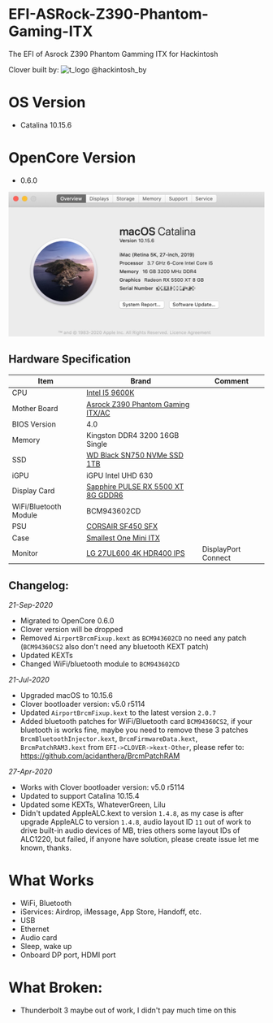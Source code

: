 # EFI-ASRock-Z390-Phantom-Gaming-ITX
The EFI of Asrock Z390 Phantom Gamming ITX for Hackintosh

Clover built by: ![t_logo](https://user-images.githubusercontent.com/6239630/73442546-179b4b80-4366-11ea-9a1e-1e96102aa86c.png) @hackintosh_by 

# OS Version
- Catalina 10.15.6

# OpenCore Version
- 0.6.0

![](https://github.com/ansonliao/EFI-ASRock-Z390-Phantom-Gaming-ITX/blob/migrate_to_oc/images/oc_catalina_10.15.6.jpg?raw=true)

## Hardware Specification
| Item | Brand | Comment |
| --- | --- | --- |
| CPU | [Intel I5 9600K](https://ark.intel.com/content/www/us/en/ark/products/134896/intel-core-i5-9600k-processor-9m-cache-up-to-4-60-ghz.html) | |
| Mother Board | [Asrock Z390 Phantom Gaming ITX/AC](https://www.asrock.com/MB/Intel/Z390%20Phantom%20Gaming-ITXac/index.asp) | |
| BIOS Version | 4.0 | |
| Memory | Kingston DDR4 3200 16GB Single | |
| SSD | [WD Black SN750 NVMe SSD 1TB](https://www.westerndigital.com/products/internal-drives/wd-black-sn750-nvme-ssd) | |
| iGPU | iGPU Intel UHD 630 | |
| Display Card | [Sapphire PULSE RX 5500 XT 8G GDDR6](https://www.sapphiretech.com/en/consumer/pulse-radeon-rx-5500-xt-8g-gddr6) | |
| WiFi/Bluetooth Module | BCM943602CD | |
| PSU | [CORSAIR SF450 SFX](https://www.corsair.com/ww/en/Categories/Products/Power-Supply-Units/SF-Series%E2%84%A2-80-PLUS-Gold-Power-Supplies/p/CP-9020104-NA) | |
| Case | [Smallest One Mini ITX](https://item.taobao.com/item.htm?spm=a1z09.2.0.0.3c192e8dGWPwJN&id=558710712904&_u=gb7ctd3e108) | |
| Monitor | [LG 27UL600 4K HDR400 IPS](https://www.lg.com/hk_en/monitor/lg-27UL600) | DisplayPort Connect |


## Changelog:

_21-Sep-2020_
- Migrated to OpenCore 0.6.0
- Clover version will be dropped
- Removed `AirportBrcmFixup.kext` as `BCM943602CD` no need any patch (`BCM94360CS2` also don't need any bluetooth KEXT patch)
- Updated KEXTs
- Changed WiFi/bluetooth module to `BCM943602CD`

_21-Jul-2020_
- Upgraded macOS to 10.15.6
- Clover bootloader version: v5.0 r5114
- Updated `AirportBrcmFixup.kext` to the latest version `2.0.7`
- Added bluetooth patches for WiFi/Bluetooth card `BCM94360CS2`, if your bluetooth is works fine, maybe you need to remove these 3 patches `BrcmBluetoothInjector.kext`, `BrcmFirmwareData.kext`, `BrcmPatchRAM3.kext` from `EFI->CLOVER->kext-Other`, please refer to: https://github.com/acidanthera/BrcmPatchRAM

_27-Apr-2020_
- Works with Clover bootloader version: v5.0 r5114
- Updated to support Catalina 10.15.4
- Updated some KEXTs, WhateverGreen, Lilu
- Didn't updated AppleALC.kext to version `1.4.8`, as my case is after upgrade AppleALC to version `1.4.8`, audio layout ID `11` out of work to drive built-in audio devices of MB, tries others some layout IDs of ALC1220, but failed, if anyone have solution, please create issue let me known, thanks.

# What Works
- WiFi, Bluetooth
- iServices: Airdrop, iMessage, App Store, Handoff, etc.
- USB
- Ethernet
- Audio card
- Sleep, wake up
- Onboard DP port, HDMI port

# What Broken:
- Thunderbolt 3 maybe out of work, I didn't pay much time on this
